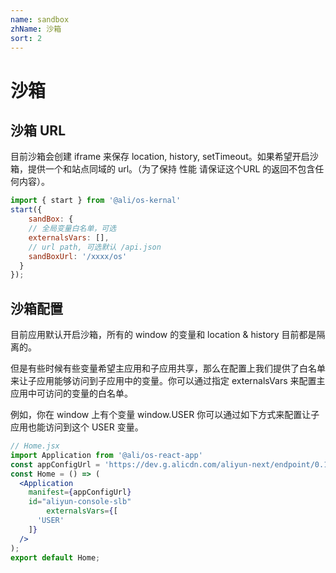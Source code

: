 ```yaml
---
name: sandbox
zhName: 沙箱
sort: 2
---
```


# 沙箱

## 沙箱 URL

目前沙箱会创建 iframe 来保存 location, history, setTimeout。如果希望开启沙箱，提供一个和站点同域的 url。（为了保持 性能 请保证这个URL 的返回不包含任何内容）。

```jsx
import { start } from '@ali/os-kernal'
start({
    sandBox: {
    // 全局变量白名单，可选
    externalsVars: [],
    // url path, 可选默认 /api.json
    sandBoxUrl: '/xxxx/os'
  }
});
```

## 沙箱配置

目前应用默认开启沙箱，所有的 window 的变量和 location & history 目前都是隔离的。

但是有些时候有些变量希望主应用和子应用共享，那么在配置上我们提供了白名单来让子应用能够访问到子应用中的变量。你可以通过指定 externalsVars 来配置主应用中可访问的变量的白名单。

例如，你在 window 上有个变量 window.USER 你可以通过如下方式来配置让子应用也能访问到这个 USER  变量。

```jsx
// Home.jsx
import Application from '@ali/os-react-app'
const appConfigUrl = 'https://dev.g.alicdn.com/aliyun-next/endpoint/0.1.0/endpoint.manifest.json';
const Home = () => (
  <Application
    manifest={appConfigUrl}
    id="aliyun-console-slb"
        externalsVars={[
      'USER'      
    ]}
  />
);
export default Home;
```